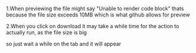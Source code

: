 1.When previewing the file might say "Unable to render code block"
thats because the file size exceeds 10MB which is what github allows for preview

2.When you click on download it may take a while time for the action to actually run, as the file size is big

so just wait a while on the tab and it will appear
